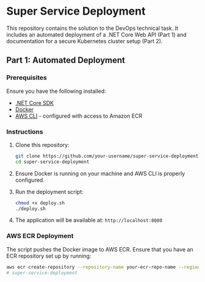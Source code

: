 # Super Service Deployment

This repository contains the solution to the DevOps technical task. It includes an automated deployment of a .NET Core Web API (Part 1) and documentation for a secure Kubernetes cluster setup (Part 2).

## Part 1: Automated Deployment

### Prerequisites

Ensure you have the following installed:
- [.NET Core SDK](https://dotnet.microsoft.com/download/dotnet-core)
- [Docker](https://www.docker.com/get-started)
- [AWS CLI](https://aws.amazon.com/cli/) - configured with access to Amazon ECR

### Instructions

1. Clone this repository:

    ```bash
    git clone https://github.com/your-username/super-service-deployment.git
    cd super-service-deployment
    ```

2. Ensure Docker is running on your machine and AWS CLI is properly configured.

3. Run the deployment script:

    ```bash
    chmod +x deploy.sh
    ./deploy.sh
    ```

4. The application will be available at: `http://localhost:8080`

### AWS ECR Deployment

The script pushes the Docker image to AWS ECR. Ensure that you have an ECR repository set up by running:

```bash
aws ecr create-repository --repository-name your-ecr-repo-name --region your-region
# super-service-deployment
